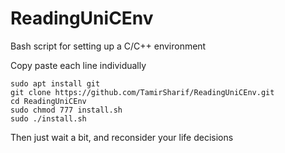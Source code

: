 # ReadingUniCEnv
Bash script for setting up a C/C++ environment

Copy paste each line individually

```
sudo apt install git
git clone https://github.com/TamirSharif/ReadingUniCEnv.git
cd ReadingUniCEnv
sudo chmod 777 install.sh
sudo ./install.sh
```

Then just wait a bit, and reconsider your life decisions
